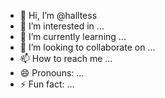 - 👋 Hi, I’m @halltess
- 👀 I’m interested in ...
- 🌱 I’m currently learning ...
- 💞️ I’m looking to collaborate on ...
- 📫 How to reach me ...
- 😄 Pronouns: ...
- ⚡ Fun fact: ...

<!---
halltess/halltess is a ✨ special ✨ repository because its `README.md` (this file) appears on your GitHub profile.
You can click the Preview link to take a look at your changes.
--->
